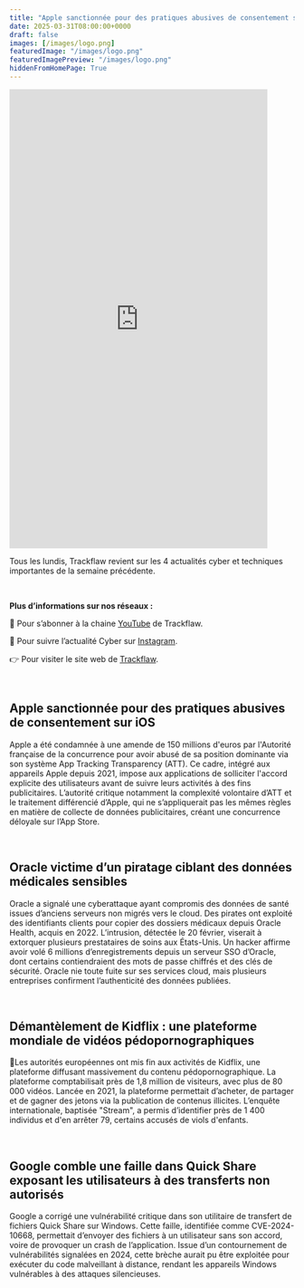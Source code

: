 ```yaml
---
title: "Apple sanctionnée pour des pratiques abusives de consentement sur iOS - Les4ActusCyber : semaine du 31 mars"
date: 2025-03-31T08:00:00+0000
draft: false
images: [/images/logo.png]
featuredImage: "/images/logo.png"
featuredImagePreview: "/images/logo.png"
hiddenFromHomePage: True
---
```

    
<div class="flex-container">
   <div class="flex-items">
   <iframe width="456" height="811" src="https://www.youtube.com/embed/k9_GeVDHA0M" 
   title="Apple sanctionnée pour des pratiques abusives de consentement sur iOS - #Les4ActusCyber : semaine du 31 mars" frameborder="0" allow="accelerometer; autoplay; clipboard-write; 
   encrypted-media; gyroscope; picture-in-picture; web-share" allowfullscreen></iframe>
   </div>

   <div class="flex-items">
      <p>Tous les lundis, Trackflaw revient sur les 4 actualités cyber et techniques importantes de la semaine précédente.</p>
      <br>
      <p><strong>Plus d’informations sur nos réseaux :</strong></p>
      <p>🔴 Pour s’abonner à la chaine <a href="https://www.youtube.com/@trackflaw" target="_blank" rel="noopener noreffer ">YouTube</a> de Trackflaw.</p>
      <p>📸 Pour suivre l’actualité Cyber sur <a href="https://www.instagram.com/trackflaw/" target="_blank" rel="noopener noreffer ">Instagram</a>.</p>
      <p>👉 Pour visiter le site web de <a href="https://trackflaw.com" target="_blank" rel="noopener noreffer ">Trackflaw</a>.</p>
   </div>
</div>

    
<br>

## Apple sanctionnée pour des pratiques abusives de consentement sur iOS


Apple a été condamnée à une amende de 150 millions d'euros par l'Autorité française de la concurrence pour avoir abusé de sa position dominante via son système App Tracking Transparency (ATT). Ce cadre, intégré aux appareils Apple depuis 2021, impose aux applications de solliciter l'accord explicite des utilisateurs avant de suivre leurs activités à des fins publicitaires. 
L’autorité critique notamment la complexité volontaire d’ATT et le traitement différencié d’Apple, qui ne s’appliquerait pas les mêmes règles en matière de collecte de données publicitaires, créant une concurrence déloyale sur l’App Store.


<br>

## Oracle victime d’un piratage ciblant des données médicales sensibles


Oracle a signalé une cyberattaque ayant compromis des données de santé issues d’anciens serveurs non migrés vers le cloud. Des pirates ont exploité des identifiants clients pour copier des dossiers médicaux depuis Oracle Health, acquis en 2022. L’intrusion, détectée le 20 février, viserait à extorquer plusieurs prestataires de soins aux États-Unis. 
Un hacker affirme avoir volé 6 millions d’enregistrements depuis un serveur SSO d’Oracle, dont certains contiendraient des mots de passe chiffrés et des clés de sécurité. Oracle nie toute fuite sur ses services cloud, mais plusieurs entreprises confirment l’authenticité des données publiées.


<br>

## Démantèlement de Kidflix : une plateforme mondiale de vidéos pédopornographiques


🔸Les autorités européennes ont mis fin aux activités de Kidflix, une plateforme diffusant massivement du contenu pédopornographique. La plateforme comptabilisait près de 1,8 million de visiteurs, avec plus de 80 000 vidéos. 
Lancée en 2021, la plateforme permettait d’acheter, de partager et de gagner des jetons via la publication de contenus illicites. L’enquête internationale, baptisée "Stream", a permis d’identifier près de 1 400 individus et d'en arrêter 79, certains accusés de viols d'enfants.


<br>

## Google comble une faille dans Quick Share exposant les utilisateurs à des transferts non autorisés


Google a corrigé une vulnérabilité critique dans son utilitaire de transfert de fichiers Quick Share sur Windows. Cette faille, identifiée comme CVE-2024-10668, permettait d’envoyer des fichiers à un utilisateur sans son accord, voire de provoquer un crash de l’application. 
Issue d’un contournement de vulnérabilités signalées en 2024, cette brèche aurait pu être exploitée pour exécuter du code malveillant à distance, rendant les appareils Windows vulnérables à des attaques silencieuses.

